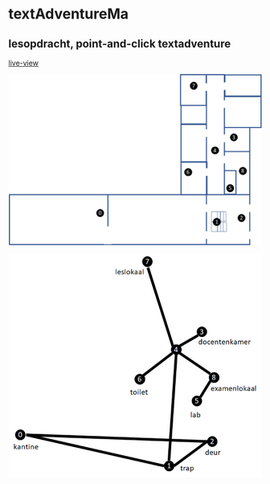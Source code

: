 # textAdventureMa

## lesopdracht, point-and-click textadventure 

 [live-view](https://sjo.hosts1.ma-cloud.nl/textAdventureMa/)

![plattegrond ma](img/map.png "the map")

![graph ma](img/graph.png)